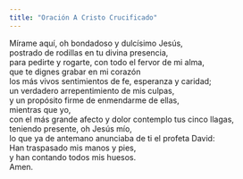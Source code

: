 ```yaml
---
title: "Oración A Cristo Crucificado"
---
```


Mírame aquí, oh bondadoso y dulcísimo Jesús, \
postrado de rodillas en tu divina presencia, \
para pedirte y rogarte, con todo el fervor de mi alma, \
que te dignes grabar en mi corazón \
los más vivos sentimientos de fe, esperanza y caridad; \
un verdadero arrepentimiento de mis culpas, \
y un propósito firme de enmendarme de ellas, \
mientras que yo, \
con el más grande afecto y dolor contemplo tus cinco llagas, \
teniendo presente, oh Jesús mío, \
lo que ya de antemano anunciaba de ti el profeta David: \
Han traspasado mis manos y pies, \
y han contando todos mis huesos. \
Amen.
